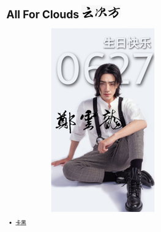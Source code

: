 # All For Clouds <img width="102" height="34" src="https://github.com/AllForClouds/Introduction/blob/master/img/title.jpg"/>
<div align = center><img width="270" height="480" src="https://github.com/AllForClouds/Introduction/blob/master/img/20200627.jpg"/></div>

- [卡黑](https://github.com/AllForClouds/Gauntlet)
